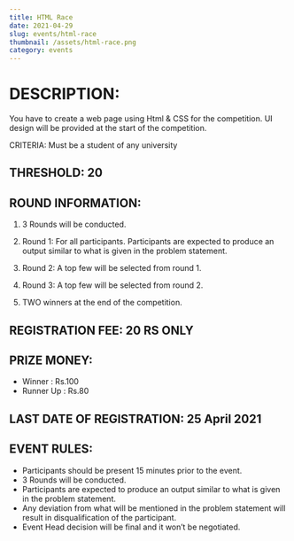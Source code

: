```yaml
---
title: HTML Race
date: 2021-04-29
slug: events/html-race
thumbnail: /assets/html-race.png
category: events
---
```

# DESCRIPTION:

You have to create a web page using Html & CSS for the competition. UI design will be provided at the start of the competition.

CRITERIA: Must be a student of any university

## THRESHOLD: 20

## ROUND INFORMATION:

1. 3 Rounds will be conducted.

2. Round 1: For all participants. Participants are expected to produce an output similar to what is given in the problem statement.

3. Round 2: A top few will be selected from round 1.

4. Round 3: A top few will be selected from round 2.

5. TWO winners at the end of the competition.


## REGISTRATION FEE: 20 RS ONLY

## PRIZE MONEY: 
- Winner : Rs.100
- Runner Up : Rs.80

## LAST DATE OF REGISTRATION: 25 April 2021

## EVENT RULES: 
- Participants should be present 15 minutes prior to the event.
- 3 Rounds will be conducted.
- Participants are expected to produce an output similar to what is given in the problem statement.
- Any deviation from what will be mentioned in the problem statement will result in disqualification of the participant.
- Event Head decision will be final and it won’t be negotiated. 
